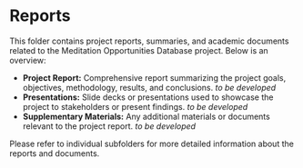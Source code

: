 # Reports

This folder contains project reports, summaries, and academic documents related to the Meditation Opportunities Database project. Below is an overview:

- **Project Report:** Comprehensive report summarizing the project goals, objectives, methodology, results, and conclusions. *to be developed*
- **Presentations:** Slide decks or presentations used to showcase the project to stakeholders or present findings. *to be developed*
- **Supplementary Materials:** Any additional materials or documents relevant to the project report. *to be developed*

Please refer to individual subfolders for more detailed information about the reports and documents.
